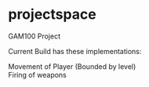 # projectspace
GAM100 Project

Current Build has these implementations:

Movement of Player (Bounded by level)<br/>
Firing of weapons
